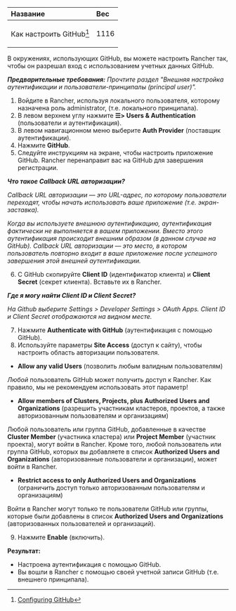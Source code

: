﻿


|**Название**|**Вес**|
|:-|:-|
|</p><p>Как настроить GitHub[^1]</p>|1116|

В окружениях, использующих GitHub, вы можете настроить Rancher так, чтобы он разрешал вход с использованием учетных данных GitHub.

***Предварительные требования:** Прочтите раздел "Внешняя настройка аутентификации и пользователи-принципалы (principal user)".*

1. Войдите в Rancher, используя локального пользователя, которому назначена роль administrator, (т.е. локального принципала).
2. В левом верхнем углу нажмите **☰> Users & Authentication** (пользователи и аутентификация).
3. В левом навигационном меню выберите **Auth Provider** (поставщик аутентификации).
4. Нажмите **GitHub**.
5. Следуйте инструкциям на экране, чтобы настроить приложение GitHub. Rancher перенаправит вас на GitHub для завершения регистрации.

***Что такое Callback URL авторизации?***

*Callback URL авторизации — это URL-адрес, по которому пользователи переходят, чтобы начать использовать ваше приложение (т.е. экран-заставка).*

*Когда вы используете внешнюю аутентификацию, аутентификация фактически не выполняется в вашем приложении. Вместо этого аутентификация происходит внешним образом (в данном случае на GitHub). Callback URL авторизации — это место, в котором пользователь повторно входит в ваше приложение после успешного завершения этой внешней аутентификации.*

6. С GitHub скопируйте **Client ID** (идентификатор клиента) и **Client Secret** (секрет клиента). Вставьте их в Rancher.

***Где я могу найти Client ID и Client Secret?***

*На Github выберите Settings > Developer Settings > OAuth Apps. Client ID и Client Secret отображаются на видном месте.*

7. Нажмите **Authenticate with GitHub** (аутентификация с помощью GitHub).
8. Используйте параметры **Site Access** (доступ к сайту), чтобы настроить область авторизации пользователя.
- **Allow any valid Users** (позволить любым валидным пользователям)

*Любой* пользователь GitHub может получить доступ к Rancher. Как правило, мы не рекомендуем использовать этот параметр!

- **Allow members of Clusters, Projects, plus Authorized Users and Organizations** (разрешить участникам кластеров, проектов, а также авторизованным пользователям и организациям)

Любой пользователь или группа GitHub, добавленные в качестве **Cluster Member** (участника кластера) или **Project Member** (участник проекта), могут войти в Rancher. Кроме того, любой пользователь или группа GitHub, которых вы добавляете в список **Authorized Users and Organizations** (авторизованные пользователи и организации), может войти в Rancher.

- **Restrict access to only Authorized Users and Organizations** (ограничить доступ только авторизованным пользователям и организациям)

Войти в Rancher могут только те пользователи GitHub или группы, которые были добавлены в список **Authorized Users and Organizations** (авторизованных пользователей и организаций).

9. Нажмите **Enable** (включить).

**Результат:**

- Настроена аутентификация с помощью GitHub.
- Вы вошли в Rancher с помощью своей учетной записи GitHub (т.е. внешнего принципала).

[^1]:[Configuring GitHub](https://github.com/rancher/docs/blob/master/content/rancher/v2.6/en/admin-settings/authentication/github/_index.md)
